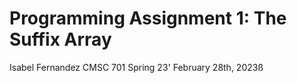 # Programming Assignment 1: The Suffix Array
Isabel Fernandez
CMSC 701 Spring 23'
February 28th, 2023ß
